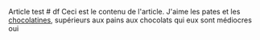 Article test # df
Ceci est le contenu de l'article.
J'aime les pates et les [chocolatines](articles/chocolatine.md), supérieurs aux pains aux chocolats qui eux sont médiocres oui
